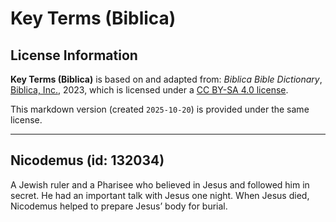 # Key Terms (Biblica)

## License Information

**Key Terms (Biblica)** is based on and adapted from: _Biblica Bible Dictionary_, [Biblica, Inc.](https://www.biblica.com/), 2023, which is licensed under a [CC BY-SA 4.0 license](https://creativecommons.org/licenses/by-sa/4.0/legalcode.en).

This markdown version (created `2025-10-20`) is provided under the same license.



--------------------------------

## Nicodemus (id: 132034)

A Jewish ruler and a Pharisee who believed in Jesus and followed him in secret. He had an important talk with Jesus one night. When Jesus died, Nicodemus helped to prepare Jesus’ body for burial.


